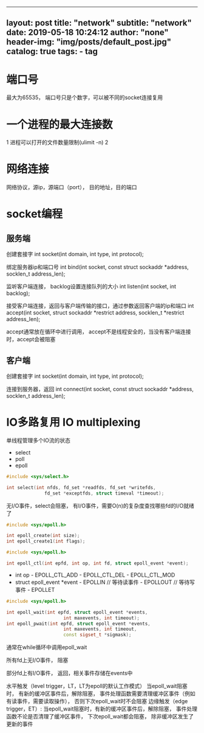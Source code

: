 
---
layout:     post
title:      "network"
subtitle:   "network"
date:       2019-05-18 10:24:12
author:     "none"
header-img: "img/posts/default_post.jpg"
catalog: true
tags:
    - tag
---


# 端口号
最大为65535， 端口号只是个数字，可以被不同的socket连接复用

# 一个进程的最大连接数
1 进程可以打开的文件数量限制(ulimit -n)
2 

# 网络连接
网络协议，源ip，源端口（port）， 目的地址，目的端口

# socket编程

## 服务端
创建套接字
int socket(int domain, int type, int protocol);

绑定服务器ip和端口号
int bind(int socket, const struct sockaddr *address,
       socklen_t address_len);

监听客户端连接， backlog设置连接队列的大小
int listen(int socket, int backlog);

接受客户端连接，返回与客户端传输的接口，通过参数返回客户端的ip和端口
int accept(int socket, struct sockaddr *restrict address,
       socklen_t *restrict address_len);

accept通常放在循环中进行调用， accept不是线程安全的，当没有客户端连接时，accept会被阻塞





## 客户端
创建套接字
int socket(int domain, int type, int protocol);

连接到服务器，返回
int connect(int socket, const struct sockaddr *address,
       socklen_t address_len);

# IO多路复用 IO multiplexing
单线程管理多个IO流的状态
- select
- poll
- epoll



```c
#include <sys/select.h>

int select(int nfds, fd_set *readfds, fd_set *writefds,
              fd_set *exceptfds, struct timeval *timeout);
```
无I/O事件，select会阻塞， 有I/O事件，需要O(n)的复杂度查找哪些fd的I/O就绪了



```c++
#include <sys/epoll.h>

int epoll_create(int size);
int epoll_create1(int flags);
```

```c++
#include <sys/epoll.h>

int epoll_ctl(int epfd, int op, int fd, struct epoll_event *event);
```
- int op
       - EPOLL_CTL_ADD
       - EPOLL_CTL_DEL
       - EPOLL_CTL_MOD
- struct epoll_event *event
       - EPOLLIN // 等待读事件
       - EPOLLOUT    // 等待写事件
       - EPOLLET


```c++
#include <sys/epoll.h>

int epoll_wait(int epfd, struct epoll_event *events,
                     int maxevents, int timeout);
int epoll_pwait(int epfd, struct epoll_event *events,
                     int maxevents, int timeout,
                     const sigset_t *sigmask);
```
通常在while循环中调用epoll_wait

所有fd上无I/O事件， 阻塞

部分fd上有I/O事件， 返回，相关事件存储在events中

水平触发（level trigger，LT，LT为epoll的默认工作模式）
       当epoll_wait阻塞时， 有新的缓冲区事件后，解除阻塞， 事件处理函数需要清理缓冲区事件（例如有读事件，需要读取操作）， 否则下次epoll_wait时不会阻塞
边缘触发（edge trigger，ET）: 
       当epoll_wait阻塞时，有新的缓冲区事件后，解除阻塞， 事件处理函数不论是否清理了缓冲区事件， 下次epoll_wait都会阻塞， 除非缓冲区发生了更新的事件